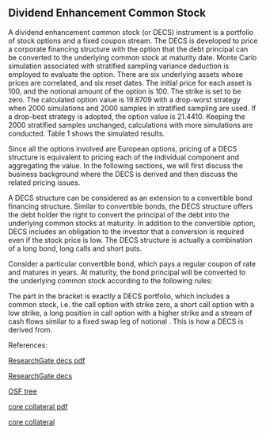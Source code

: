 ## Dividend Enhancement Common Stock 
   
A dividend enhancement common stock (or DECS) instrument is a portfolio of stock options and a fixed coupon stream. The DECS is developed to price a corporate financing structure with the option that the debt principal can be converted to the underlying common stock at maturity date. Monte Carlo simulation associated with stratified sampling variance deduction is employed to evaluate the option.  There are six underlying assets whose prices are correlated, and six reset dates.  The initial price for each asset is 100, and the notional amount of the option is 100.  The strike is set to be zero.  The calculated option value is 19.8709 with a drop-worst strategy when 2000 simulations and 2000 samples in stratified sampling are used.  If a drop-best strategy is adopted, the option value is 21.4410.  Keeping the 2000 stratified samples unchanged, calculations with more simulations are conducted.  Table 1 shows the simulated results.

Since all the options involved are European options, pricing of a DECS structure is equivalent to pricing each of the individual component and aggregating the value. In the following sections, we will first discuss the business background where the DECS is derived and then discuss the related pricing issues. 

A DECS structure can be considered as an extension to a convertible bond financing structure. Similar to convertible bonds, the DECS structure offers the debt holder the right to convert the principal of the debt into the underlying common stocks at maturity. In addition to the convertible option, DECS includes an obligation to the investor that a conversion is required even if the stock price is low. The DECS structure is actually a combination of a long bond, long calls and short puts. 

Consider a particular convertible bond, which pays a regular coupon of rate  and matures in   years.  At maturity, the bond principal will be converted to the underlying common stock according to the following rules: 

The part in the bracket is exactly a DECS portfolio, which includes a common stock, i.e. the call option with strike zero, a short call option with a low strike, a long position in call option with a higher strike and a stream of cash flows similar to a fixed swap leg of notional  .  This is how a DECS is derived from. 


References:

   
[ResearchGate decs pdf](https://www.researchgate.net/profile/Tim-Xiao/publication/369899160_Dividend_Enhancement_Common_Stock_Model/links/6431c488ad9b6d17dc44d4b8/Dividend-Enhancement-Common-Stock-Model.pdf)
   
[ResearchGate decs](https://www.researchgate.net/publication/369899160_Dividend_Enhancement_Common_Stock_Model)

[OSF tree](https://osf.io/efy6v/download)

[core collateral pdf](https://core.ac.uk/download/534863864.pdf)

[core collateral](https://core.ac.uk/works/127931261)
   